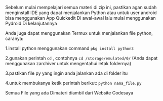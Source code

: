 Sebelum mulai mempelajari semua materi di zip ini, pastikan agan sudah menginstall IDE yang dapat menjalankan Python atau untuk user android bisa menggunakan App Quickedit Di awal-awal lalu mulai menggunakan Pydroid Di kelanjutannya

Anda juga dapat menggunakan Termux untuk menjalankan file python, caranya:

1.install python menggunakan command
`pkg install python3`

2.gunakan perintah `cd` , contohnya
`cd /storage/emulated/0/`
(Anda dapat menggunakan zarchiver untuk mengentahui letak foldernya)

3.pastikan file py yang ingin anda jalankan ada di folder itu

4.untuk membukanya ketik perintah berikut:
`python nama_file.py`

Semua File yang ada Dimateri diambil dari Website Codesaya
